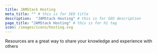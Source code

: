 ```yaml
---
title: JAMStack Hosting
meta_title: "" # this is for SEO title
description:  "JAMStack Hosting" # this is for SEO description
page_title: "JAMStack Hosting" # this is for h1 tag
icon: /images/icons/hosting.svg
---
```

Resources are a great way to share your knowledge and experience with others
